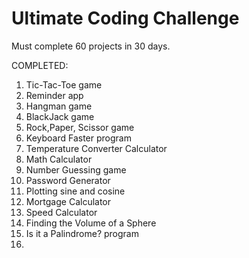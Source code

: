 # Ultimate Coding Challenge 
Must complete 60 projects in 30 days.

COMPLETED: 

1. Tic-Tac-Toe game
2. Reminder app
3. Hangman game
4. BlackJack game
5. Rock,Paper, Scissor game
6. Keyboard Faster program
7. Temperature Converter Calculator
8. Math Calculator 
9. Number Guessing game
10. Password Generator
11. Plotting sine and cosine
12. Mortgage Calculator
13. Speed Calculator 
14. Finding the Volume of a Sphere
15. Is it a Palindrome? program
16.

